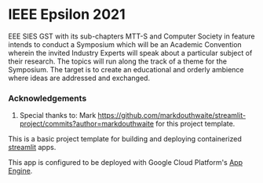 # IEEE Epsilon 2021

EEE SIES GST with its sub-chapters MTT-S and Computer Society in feature intends to conduct a Symposium which will be an Academic Convention wherein the invited Industry Experts will speak about a particular subject of their research. The topics will run along the track of a theme for the Symposium. The target is to create an educational and orderly ambience where ideas are addressed and exchanged.


### Acknowledgements

1) Special thanks to: Mark https://github.com/markdouthwaite/streamlit-project/commits?author=markdouthwaite
for this project template.

This is a basic project template for building and deploying containerized [streamlit](https://docs.streamlit.io/en/stable/index.html) apps.

This app is configured to be deployed with Google Cloud Platform's [App Engine](https://cloud.google.com/appengine).

